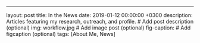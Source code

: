 ---
layout: post
title: In the News
date: 2019-01-12 00:00:00 +0300
description: Articles featuring my research, outreach, and profile. # Add post description (optional)
img: workflow.jpg # Add image post (optional)
fig-caption: # Add figcaption (optional)
tags: [About Me, News] 


